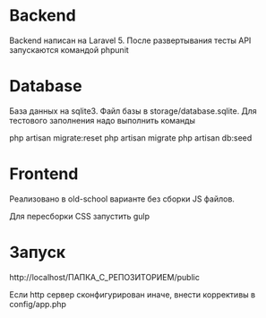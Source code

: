 # Backend
Backend написан на Laravel 5. После развертывания тесты API запускаются командой phpunit

# Database

База данных на sqlite3. Файл базы в storage/database.sqlite.
Для тестового заполнения надо выполнить команды

php artisan migrate:reset
php artisan migrate
php artisan db:seed


# Frontend
Реализовано в old-school варианте без сборки JS файлов.

Для пересборки CSS запустить gulp

# Запуск

http://localhost/ПАПКА_С_РЕПОЗИТОРИЕМ/public

Если http сервер сконфигурирован иначе, внести коррективы в config/app.php
